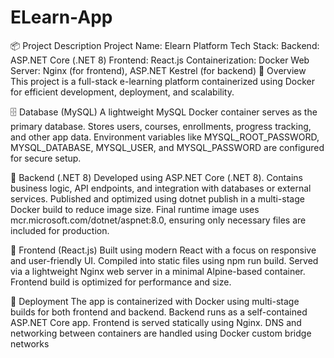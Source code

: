 # ELearn-App
📦 Project Description Project Name: Elearn Platform Tech Stack:  Backend: ASP.NET Core (.NET 8)  Frontend: React.js  Containerization: Docker  Web Server: Nginx (for frontend), ASP.NET Kestrel (for backend)
🔧 Overview
This project is a full-stack e-learning platform containerized using Docker for efficient development, deployment, and scalability.

🗄️ Database (MySQL)
A lightweight MySQL Docker container serves as the primary database.
Stores users, courses, enrollments, progress tracking, and other app data.
Environment variables like MYSQL_ROOT_PASSWORD, MYSQL_DATABASE, MYSQL_USER, and MYSQL_PASSWORD are configured for secure setup.

🧠 Backend (.NET 8)
Developed using ASP.NET Core (.NET 8).
Contains business logic, API endpoints, and integration with databases or external services.
Published and optimized using dotnet publish in a multi-stage Docker build to reduce image size.
Final runtime image uses mcr.microsoft.com/dotnet/aspnet:8.0, ensuring only necessary files are included for production.

🎨 Frontend (React.js)
Built using modern React with a focus on responsive and user-friendly UI.
Compiled into static files using npm run build.
Served via a lightweight Nginx web server in a minimal Alpine-based container.
Frontend build is optimized for performance and size.

🚀 Deployment
The app is containerized with Docker using multi-stage builds for both frontend and backend.
Backend runs as a self-contained ASP.NET Core app.
Frontend is served statically using Nginx.
DNS and networking between containers are handled using Docker custom bridge networks
